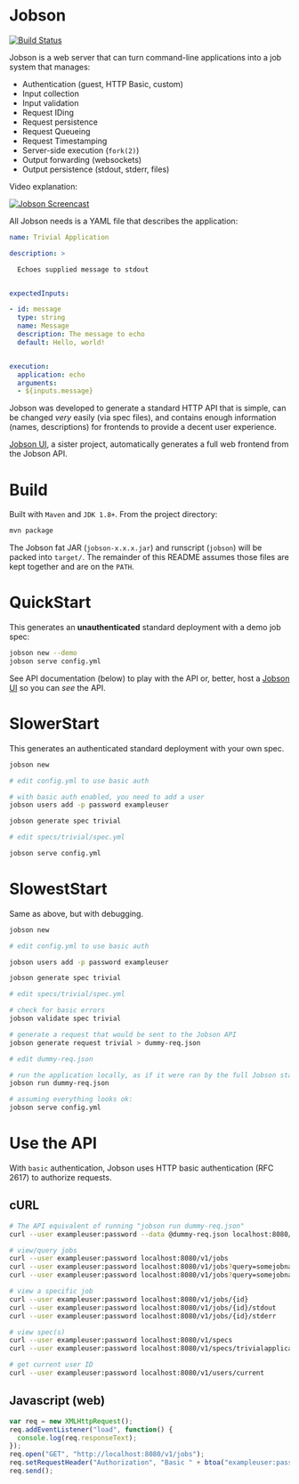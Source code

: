 # Jobson

[![Build Status](https://travis-ci.org/adamkewley/jobson.svg?branch=master)](https://travis-ci.org/adamkewley/jobson)

Jobson is a web server that can turn command-line applications into
a job system that manages:

- Authentication (guest, HTTP Basic, custom)
- Input collection
- Input validation
- Request IDing
- Request persistence
- Request Queueing
- Request Timestamping
- Server-side execution (`fork(2)`)
- Output forwarding (websockets)
- Output persistence (stdout, stderr, files)


Video explanation:

[![Jobson Screencast](https://img.youtube.com/vi/W9yfpqWiyUg/0.jpg)](https://www.youtube.com/watch?v=W9yfpqWiyUg)


All Jobson needs is a YAML file that describes the application:

```yaml
name: Trivial Application

description: >

  Echoes supplied message to stdout


expectedInputs:

- id: message
  type: string
  name: Message
  description: The message to echo
  default: Hello, world!


execution:
  application: echo
  arguments:
  - ${inputs.message}
```

Jobson was developed to generate a standard HTTP API that is simple,
can be changed *very* easily (via spec files), and contains enough
information (names, descriptions) for frontends to provide a decent
user experience.

[Jobson UI](https://github.com/adamkewley/jobson-ui), a sister project,
automatically generates a full web frontend from the Jobson API.


# Build

Built with `Maven` and `JDK 1.8+`. From the project directory:

```bash
mvn package
```

The Jobson fat JAR (`jobson-x.x.x.jar`) and runscript (`jobson`) will be
packed into `target/`. The remainder of this README assumes those
files are kept together and are on the `PATH`.


# QuickStart

This generates an **unauthenticated** standard deployment with a demo job spec:

```bash
jobson new --demo
jobson serve config.yml
```

See API documentation (below) to play with the API or, better, host a
[Jobson UI](https://github.com/adamkewley/jobson-ui) so you can *see* the
API.


# SlowerStart

This generates an authenticated standard deployment with your own spec.

```bash
jobson new

# edit config.yml to use basic auth

# with basic auth enabled, you need to add a user
jobson users add -p password exampleuser

jobson generate spec trivial

# edit specs/trivial/spec.yml

jobson serve config.yml
```


# SlowestStart

Same as above, but with debugging.

```bash
jobson new

# edit config.yml to use basic auth

jobson users add -p password exampleuser

jobson generate spec trivial

# edit specs/trivial/spec.yml

# check for basic errors
jobson validate spec trivial

# generate a request that would be sent to the Jobson API
jobson generate request trivial > dummy-req.json

# edit dummy-req.json

# run the application locally, as if it were ran by the full Jobson stack
jobson run dummy-req.json

# assuming everything looks ok:
jobson serve config.yml
```


# Use the API

With `basic` authentication, Jobson uses HTTP basic authentication (RFC 2617)
to authorize requests.

## cURL

```bash
# The API equivalent of running "jobson run dummy-req.json"
curl --user exampleuser:password --data @dummy-req.json localhost:8080/v1/jobs

# view/query jobs
curl --user exampleuser:password localhost:8080/v1/jobs
curl --user exampleuser:password localhost:8080/v1/jobs?query=somejobname
curl --user exampleuser:password localhost:8080/v1/jobs?query=somejobname&page=1&pagesize=10

# view a specific job
curl --user exampleuser:password localhost:8080/v1/jobs/{id}
curl --user exampleuser:password localhost:8080/v1/jobs/{id}/stdout
curl --user exampleuser:password localhost:8080/v1/jobs/{id}/stderr

# view spec(s)
curl --user exampleuser:password localhost:8080/v1/specs
curl --user exampleuser:password localhost:8080/v1/specs/trivialapplication

# get current user ID
curl --user exampleuser:password localhost:8080/v1/users/current
```

## Javascript (web)

```javascript
var req = new XMLHttpRequest();
req.addEventListener("load", function() {
  console.log(req.responseText);
});
req.open("GET", "http://localhost:8080/v1/jobs");
req.setRequestHeader("Authorization", "Basic " + btoa("exampleuser:password"));
req.send();
```


